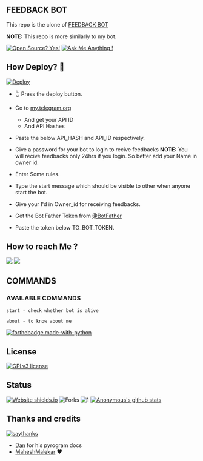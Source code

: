 ## FEEDBACK BOT
This repo is the clone of [FEEDBACK BOT](https://telegram.dog/feedback_Nsbot)

**NOTE:** This repo is more similarly to my bot.


[![Open Source? Yes!](https://badgen.net/badge/Open%20Source%20%3F/Yes%21/blue?icon=github)](https://github.com/Ns-AnoNymouS/TG-CONVERT-BOT/tree/main)
[![Ask Me Anything !](https://img.shields.io/badge/Ask%20me-anything-1abc9c.svg)](https://telegram.dog/Ns_AnoNymouS)

## How Deploy? 🤔
[![Deploy](https://www.herokucdn.com/deploy/button.svg)](https://heroku.com/deploy?template=https://github.com/Munnipopz/feedbackbot)
- 👆 Press the deploy button.

- Go to  [my.telegram.org](https://my.telegram.org/)
     - And get your API ID
     - And API Hashes

- Paste the below API_HASH and API_ID respectively.

- Give a password for your bot to login to recive feedbacks
**NOTE:** You will recive feedbacks only 24hrs if you login. So better add your Name in owner id.

- Enter Some rules.

- Type the start message which should be visible to other when anyone start the bot.

- Give your I'd in Owner_id for receiving feedbacks.

- Get the Bot Father Token from [@BotFather](https://telegram.dog/botfather)

- Paste the token below TG_BOT_TOKEN.




## How to reach Me ?
<a href="https://telegram.dog/Ns_bot_updates"><img src="https://img.shields.io/badge/Join-Telegram%20Channel-red.svg?logo=Telegram"></a>
<a href="https://telegram.dog/Ns_Bot_supporters"><img src="https://img.shields.io/badge/Join-Telegram%20Group-blue.svg?logo=telegram"></a>

## COMMANDS
### AVAILABLE COMMANDS 
```
start - check whether bot is alive 

about - to know about me
```

[![forthebadge made-with-python](http://ForTheBadge.com/images/badges/made-with-python.svg)](https://www.python.org/)

## License
[![GPLv3 license](https://img.shields.io/badge/License-GPLv3-blue.svg)](https://github.com/Ns-AnoNymouS/TG-CONVERT-BOT/blob/main/LICENSE)

## Status
[![Website shields.io](https://img.shields.io/website-up-down-green-red/http/shields.io.svg)](https://github.com/Ns-AnoNymouS/TG-CONVERT-BOT/tree/main)
![Forks](https://img.shields.io/github/forks/Ns-AnoNymouS/TG-CONVERT-BOT)
![1](https://github-readme-stats.vercel.app/api/top-langs/?username=Ns-AnoNymouS&theme=blue-green)
[![Anonymous's github stats](https://github-readme-stats.vercel.app/api?username=Ns-AnoNymouS&theme=blue-green)](https://github.com/anuraghazra/github-readme-stats)


## Thanks and credits
[![saythanks](https://img.shields.io/badge/say-thanks-ff69b4.svg)](https://saythanks.io/to/kennethreitz)
- [Dan](https://telegram.dog/haskell) for his pyrogram docs
- [MaheshMalekar](https://telegram.dog/MaheshMalekar) ❤
